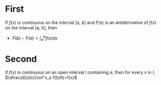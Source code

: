 

# First
If $f(x)$ is continuous on the interval [a, b] and $F(x)$ is an antiderivative of $f(x)$ on the interval [a, b], then
* $F(b) - F(a) = \int^b_a f(x)dx$

# Second
If $f(x)$ is continuous on an open interval $I$ containing $a$, then for every $x$ in $I$,
$\dfrac{d}{dx}(\int^x_a f(t)dt)=f(x)$

